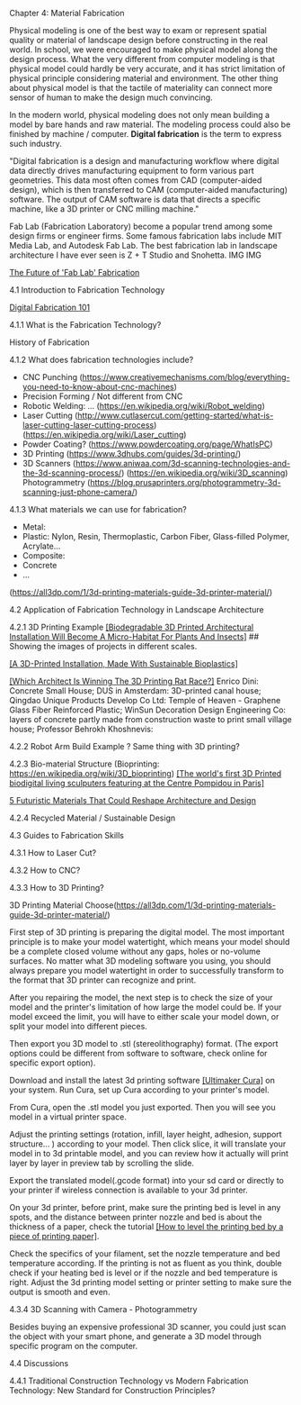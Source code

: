 Chapter 4: Material Fabrication

Physical modeling is one of the best way to exam or represent spatial quality or material of landscape design before constructing in the real world. In school, we were encouraged to make physical model along the design process. What the very different from computer modeling is that physical model could hardly be very accurate, and it has strict limitation of physical principle considering material and environment. The other thing about physical model is that the tactile of materiality can connect more sensor of human to make the design much convincing. 

In the modern world, physical modeling does not only mean building a model by bare hands and raw material. The modeling process could also be finished by machine / computer. **Digital fabrication** is the term to express such industry. 

"Digital fabrication is a design and manufacturing workflow where digital data directly drives manufacturing equipment to form various part geometries. This data most often comes from CAD (computer-aided design), which is then transferred to CAM (computer-aided manufacturing) software. The output of CAM software is data that directs a specific machine, like a 3D printer or CNC milling machine."

Fab Lab (Fabrication Laboratory) become a popular trend among some design firms or engineer firms. Some famous fabrication labs include MIT Media Lab, and Autodesk Fab Lab. The best fabrication lab in landscape architecture I have ever seen is Z + T Studio and Snohetta. IMG IMG

[The Future of 'Fab Lab' Fabrication](https://www.wired.com/story/the-future-of-fab-lab-fabrication/)

4.1 Introduction to Fabrication Technology

[Digital Fabrication 101](https://formlabs.com/blog/digital-fabrication-101/)

4.1.1 What is the Fabrication Technology?

History of Fabrication

4.1.2 What does fabrication technologies include?

- CNC Punching (https://www.creativemechanisms.com/blog/everything-you-need-to-know-about-cnc-machines)
- Precision Forming / Not different from CNC
- Robotic Welding: ... (https://en.wikipedia.org/wiki/Robot_welding)
- Laser Cutting (http://www.cutlasercut.com/getting-started/what-is-laser-cutting-laser-cutting-process) (https://en.wikipedia.org/wiki/Laser_cutting)
- Powder Coating? (https://www.powdercoating.org/page/WhatIsPC)
- 3D Printing (https://www.3dhubs.com/guides/3d-printing/)
- 3D Scanners (https://www.aniwaa.com/3d-scanning-technologies-and-the-3d-scanning-process/) (https://en.wikipedia.org/wiki/3D_scanning)  Photogrammetry (https://blog.prusaprinters.org/photogrammetry-3d-scanning-just-phone-camera/)

4.1.3 What materials we can use for fabrication?

- Metal: 
- Plastic: Nylon, Resin, Thermoplastic, Carbon Fiber, Glass-filled Polymer, Acrylate...
- Composite: 
- Concrete
- ...

(https://all3dp.com/1/3d-printing-materials-guide-3d-printer-material/)



4.2 Application of Fabrication Technology in Landscape Architecture

4.2.1 3D Printing Example [[Biodegradable 3D Printed Architectural Installation Will Become A Micro-Habitat For Plants And Insects]](https://www.vice.com/en_uk/article/kbneyv/biodegradable-3d-printed-architectural-installation-will-become-a-micro-habitat-for-plants-and-insects) \## Showing the images of projects in different scales.

[[A 3D-Printed Installation, Made With Sustainable Bioplastics]](https://www.metropolismag.com/architecture/arthur-mamou-mani-conifera-cos-installation/)

[[Which Architect Is Winning The 3D Printing Rat Race?]](https://popupcity.net/which-architect-is-winning-the-3d-printing-rat-race/)  Enrico Dini: Concrete Small House; DUS in Amsterdam: 3D-printed canal house; Qingdao Unique Products Develop Co Ltd:  Temple of Heaven - Graphene Glass Fiber Reinforced Plastic; WinSun Decoration Design Engineering Co: layers of concrete partly made from construction waste to print small village house;  Professor Behrokh Khoshnevis: 

4.2.2 Robot Arm Build Example ? Same thing with 3D printing?

4.2.3 Bio-material Structure (Bioprinting: https://en.wikipedia.org/wiki/3D_bioprinting) [[The world's first 3D Printed biodigital living sculputers featuring at the Centre Pompidou in Paris]](https://www.3dwasp.com/en/the-worlds-first-3d-printed-biodigital-living-sculputers-featuring-at-the-centre-pompidou-in-paris/)

[5 Futuristic Materials That Could Reshape Architecture and Design](https://www.metropolismag.com/architecture/transmaterial-advanced-materials-design-architecture/)

4.2.4 Recycled Material / Sustainable Design



4.3 Guides to Fabrication Skills

4.3.1 How to Laser Cut?

4.3.2 How to CNC?

4.3.3 How to 3D Printing?

3D Printing Material Choose(https://all3dp.com/1/3d-printing-materials-guide-3d-printer-material/)

First step of 3D printing is preparing the digital model. The most important principle is to make your model watertight, which means your model should be a complete closed volume without any gaps, holes or no-volume surfaces. No matter what 3D modeling software you using, you should always prepare you model watertight in order to successfully transform to the format that 3D printer can recognize and print.

After you repairing the model, the next step is to check the size of your model and the printer's limitation of how large the model could be. If your model exceed the limit, you will have to either scale your model down, or split your model into different pieces.

Then export you 3D model to .stl (stereolithography) format. (The export options could be different from software to software, check online for specific export option). 

Download and install the latest 3d printing software [[Ultimaker Cura]](https://ultimaker.com/software/ultimaker-cura) on your system. Run Cura, set up Cura according to your printer's model.

From Cura, open the .stl model you just exported. Then you will see you model in a virtual printer space. 

Adjust the printing settings (rotation, infill, layer height, adhesion, support structure... ) according to your model. Then click slice, it will translate your model in to 3d printable model, and you can review how it actually will print layer by layer in preview tab by scrolling the slide.

Export the translated model(.gcode format) into your sd card or directly to your printer if wireless connection is available to your 3d printer. 

On your 3d printer, before print, make sure the printing bed is level in any spots, and the distance between printer nozzle and bed is about the thickness of a  paper, check the tutorial [[How to level the printing bed by a piece of printing paper]](...).

Check the specifics of your filament, set the nozzle temperature and bed temperature according. If the printing is not as fluent as you think, double check if your heating bed is level or if the nozzle and bed temperature is right. Adjust the 3d printing model setting or printer setting to make sure the output is smooth and even.

4.3.4 3D Scanning with Camera - Photogrammetry

Besides buying an expensive professional 3D scanner, you could just scan the object with your smart phone, and generate a 3D model through specific program on the computer. 

4.4 Discussions

4.4.1 Traditional Construction Technology vs Modern Fabrication Technology: New Standard for Construction Principles?







